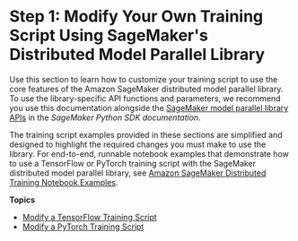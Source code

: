 # Step 1: Modify Your Own Training Script Using SageMaker's Distributed Model Parallel Library<a name="model-parallel-customize-training-script"></a>

Use this section to learn how to customize your training script to use the core features of the Amazon SageMaker distributed model parallel library\. To use the library\-specific API functions and parameters, we recommend you use this documentation alongside the [SageMaker model parallel library APIs](https://sagemaker.readthedocs.io/en/stable/api/training/smd_model_parallel.html) in the *SageMaker Python SDK documentation*\.

The training script examples provided in these sections are simplified and designed to highlight the required changes you must make to use the library\. For end\-to\-end, runnable notebook examples that demonstrate how to use a TensorFlow or PyTorch training script with the SageMaker distributed model parallel library, see [Amazon SageMaker Distributed Training Notebook Examples](distributed-training-notebook-examples.md)\.

**Topics**
+ [Modify a TensorFlow Training Script](model-parallel-customize-training-script-tf.md)
+ [Modify a PyTorch Training Script](model-parallel-customize-training-script-pt.md)
